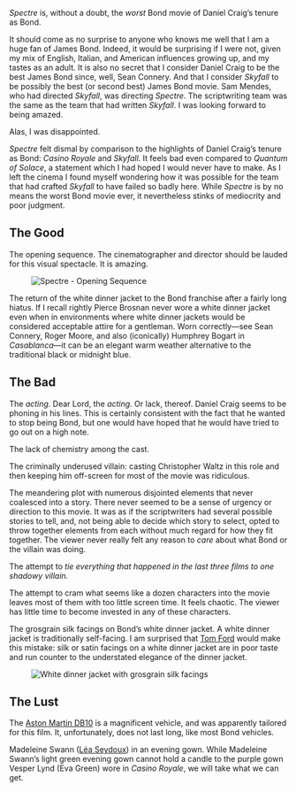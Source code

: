 <p class="lede"><cite>Spectre</cite> is, without a doubt, the <em>worst</em> Bond movie of Daniel Craig’s tenure as Bond.</p>

It should come as no surprise to anyone who knows me well that I am a huge fan of James Bond. Indeed, it would be surprising if I were not, given my mix of English, Italian, and American influences growing up, and my tastes as an adult. It is also no secret that I consider Daniel Craig to be the best James Bond since, well, Sean Connery. And that I consider <cite>Skyfall</cite> to be possibly the best (or second best) James Bond movie. Sam Mendes, who had directed <cite>Skyfall</cite>, was directing <cite>Spectre</cite>. The scriptwriting team was the same as the team that had written <cite>Skyfall</cite>. I was looking forward to being amazed. 

Alas, I was disappointed. 

<cite>Spectre</cite> felt dismal by comparison to the highlights of Daniel Craig’s tenure as Bond: <cite>Casino Royale</cite> and <cite>Skyfall</cite>. It feels bad even compared to <cite>Quantum of Solace</cite>, a statement which I had hoped I would never have to make. As I left the cinema I found myself wondering how it was possible for the team that had crafted <cite>Skyfall</cite> to have failed so badly here. While <cite>Spectre</cite> is by no means the worst Bond movie ever, it nevertheless stinks of mediocrity and poor judgment. 

## The Good

The opening sequence. The cinematographer and director should be lauded for this visual spectacle. It is amazing.

<figure class="l">
    <img alt="Spectre - Opening Sequence" sizes="38.6rem, (min-width: 35.5625em and max-width: 56.2500em) 60.9rem, (min-width: 56.3125em) 72.5rem" srcset="http://media.lucasktlee.com/files/img/20151111-spectre-opening-s.jpg 386w, http://media.lucasktlee.com/files/img/20151111-spectre-opening-m.jpg 609w,  http://media.lucasktlee.com/files/img/20151111-spectre-opening-l.jpg 725w, http://media.lucasktlee.com/files/img/20151111-spectre-opening-s-@2x.jpg 772w, http://media.lucasktlee.com/files/img/20151111-spectre-opening-m-@2x.jpg 1218w,  http://media.lucasktlee.com/files/img/20151111-spectre-opening-l-@2x.jpg 1450w" src="http://media.lucasktlee.com/files/img/20151111-spectre-opening-s.jpg"/>
</figure>

The return of the white dinner jacket to the Bond franchise after a fairly long hiatus. If I recall rightly Pierce Brosnan never wore a white dinner jacket even when in environments where white dinner jackets would be considered acceptable attire for a gentleman. Worn correctly—see Sean Connery, Roger Moore, and also (iconically) Humphrey Bogart in <cite>Casablanca</cite>—it can be an elegant warm weather alternative to the traditional black or midnight blue. 

## The Bad 

The _acting._ Dear Lord, the _acting._ Or lack, thereof. Daniel Craig seems to be phoning in his lines. This is certainly consistent with the fact that he wanted to stop being Bond, but one would have hoped that he would have tried to go out on a high note. 

The lack of chemistry among the cast.

The criminally underused villain: casting Christopher Waltz in this role and then keeping him off-screen for most of the movie was ridiculous. 

The meandering plot with numerous disjointed elements that never coalesced into a story. There never seemed to be a sense of urgency or direction to this movie. It was as if the scriptwriters had several possible stories to tell, and, not being able to decide which story to select, opted to throw together elements from each without much regard for how they fit together. The viewer never really felt any reason to _care_ about what Bond or the villain was doing.

The attempt to _tie everything that happened in the last three films to one shadowy villain._  

The attempt to cram what seems like a dozen characters into the movie leaves most of them with too little screen time. It feels chaotic. The viewer has little time to become invested in any of these characters. 

The grosgrain silk facings on Bond’s white dinner jacket. A white dinner jacket is traditionally self-facing. I am surprised that [Tom Ford](http://www.tomford.com/TFBrand_JamesBond_Spectre.html?fdid=brand) would make this mistake: silk or satin facings on a white dinner jacket are in poor taste and run counter to the understated elegance of the dinner jacket. 

<figure class="l">
    <img alt="White dinner jacket with grosgrain silk facings" sizes="38.6rem, (min-width: 35.5625em and max-width: 56.2500em) 60.9rem, (min-width: 56.3125em) 72.5rem" srcset="http://media.lucasktlee.com/files/img/20151111-spectre-dinner-jacket-s.jpg 386w, http://media.lucasktlee.com/files/img/20151111-spectre-dinner-jacket-m.jpg 609w,  http://media.lucasktlee.com/files/img/20151111-spectre-dinner-jacket-l.jpg 725w, http://media.lucasktlee.com/files/img/20151111-spectre-dinner-jacket-s-@2x.jpg 772w, http://media.lucasktlee.com/files/img/20151111-spectre-dinner-jacket-m-@2x.jpg 1218w,  http://media.lucasktlee.com/files/img/20151111-spectre-dinner-jacket-l-@2x.jpg 1450w" src="http://media.lucasktlee.com/files/img/20151111-spectre-dinner-jacket-s.jpg" />
</figure>

## The Lust

The [Aston Martin DB10](http://www.astonmartin.com/en/cars/db10) is a magnificent vehicle, and was apparently tailored for this film. It, unfortunately, does not last long, like most Bond vehicles. 

Madeleine Swann ([Léa Seydoux](http://www.imdb.com/name/nm2244205/)) in an evening gown. While Madeleine Swann’s light green evening gown cannot hold a candle to the purple gown Vesper Lynd (Eva Green) wore in <cite>Casino Royale</cite>, we will take what we can get. 